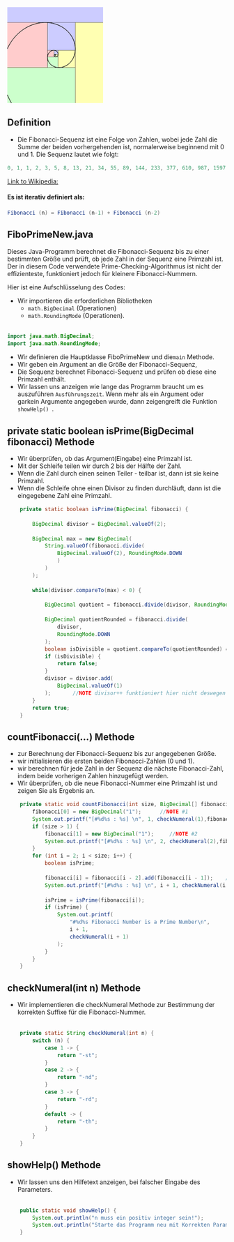 
<header>
<link rel="stylesheet" href="https://cdn.jsdelivr.net/npm/codemirror@6.1.0/lib/codemirror.min.css" />
<link rel="stylesheet" href="https://cdn.jsdelivr.net/npm/codemirror@6.1.0/theme/vscode-dark-plus.css" />
</header>


![](.\screens\spiral.gif)


## Definition

-   Die Fibonacci-Sequenz ist eine Folge von Zahlen, wobei jede Zahl die Summe der beiden vorhergehenden ist, normalerweise beginnend mit 0 und 1. Die Sequenz lautet wie folgt:

```java 
0, 1, 1, 2, 3, 5, 8, 13, 21, 34, 55, 89, 144, 233, 377, 610, 987, 1597, 2584, 4181, 6765, 10946, 17, 
```

 [Link to Wikipedia: ](https://en.wikipedia.org/wiki/Fibonacci_sequence)


#### Es ist iterativ definiert als:
```java
Fibonacci (n) = Fibonacci (n-1) + Fibonacci (n-2)
```
##  FiboPrimeNew.java

Dieses Java-Programm berechnet die Fibonacci-Sequenz bis zu einer bestimmten Größe und prüft, ob jede Zahl in der Sequenz eine Primzahl ist. Der in diesem Code verwendete Prime-Checking-Algorithmus ist nicht der effizienteste, funktioniert jedoch für kleinere Fibonacci-Nummern.

Hier ist eine Aufschlüsselung des Codes:

-   Wir importieren die erforderlichen Bibliotheken
    -   ```math.BigDecimal```  (Operationen)
    -   ```math.RoundingMode``` (Operationen).

```java

import java.math.BigDecimal;
import java.math.RoundingMode;

```


-   Wir definieren die Hauptklasse FiboPrimeNew und die``` main ``` Methode.
-   Wir geben ein Argument an die Größe der Fibonacci-Sequenz,
-   Die Sequenz berechnet Fibonacci-Sequenz und prüfen ob diese eine Primzahl enthält.
-   Wir lassen uns anzeigen wie lange das Programm braucht um es auszuführen ```Ausführungszeit```.
Wenn mehr als ein Argument oder garkein Argumente angegeben wurde, dann zeigengreift die Funktion ```showHelp() ```.



## private static boolean isPrime(BigDecimal fibonacci) Methode

-   Wir überprüfen, ob das Argument(Eingabe) eine Primzahl ist.
-   Mit der Schleife teilen wir durch 2 bis der Hälfte der Zahl.
-   Wenn die Zahl durch einen seinen Teiler - teilbar ist,
    dann ist sie keine Primzahl.
-   Wenn die Schleife ohne einen Divisor zu finden durchläuft,
    dann ist die eingegebene Zahl eine Primzahl.



```java
    private static boolean isPrime(BigDecimal fibonacci) {
        
        BigDecimal divisor = BigDecimal.valueOf(2);
        
        BigDecimal max = new BigDecimal(
            String.valueOf(fibonacci.divide(
                BigDecimal.valueOf(2), RoundingMode.DOWN
                )
            )
        );
        
        while(divisor.compareTo(max) < 0) {

            BigDecimal quotient = fibonacci.divide(divisor, RoundingMode.UP);

            BigDecimal quotientRounded = fibonacci.divide(
                divisor,
                RoundingMode.DOWN
            );
            boolean isDivisible = quotient.compareTo(quotientRounded) == 0;
            if (isDivisible) {
                return false;
            }
            divisor = divisor.add(
                BigDecimal.valueOf(1)
            );       //NOTE divisor++ funktioniert hier nicht deswegen valueOf(1)
        }
        return true;
    }
```

## countFibonacci(...) Methode

-   zur Berechnung der Fibonacci-Sequenz bis zur angegebenen Größe.
-   wir initialisieren die ersten beiden Fibonacci-Zahlen (0 und 1).
-   wir berechnen für jede Zahl in der Sequenz die nächste Fibonacci-Zahl,
    indem beide vorherigen Zahlen hinzugefügt werden.
-   Wir überprüfen, ob die neue Fibonacci-Nummer eine Primzahl ist
    und zeigen Sie als Ergebnis an.

```java
    private static void countFibonacci(int size, BigDecimal[] fibonacci) {
        fibonacci[0] = new BigDecimal("1");      //NOTE #1
        System.out.printf("[#%d%s : %s] \n", 1, checkNumeral(1),fibonacci[0]);
        if (size > 1) {
            fibonacci[1] = new BigDecimal("1");     //NOTE #2
            System.out.printf("[#%d%s : %s] \n", 2, checkNumeral(2),fibonacci[1]);
        }
        for (int i = 2; i < size; i++) {
            boolean isPrime;

            fibonacci[i] = fibonacci[i - 2].add(fibonacci[i - 1]);    //NOTE #n
            System.out.printf("[#%d%s : %s] \n", i + 1, checkNumeral(i + 1),fibonacci[i]);

            isPrime = isPrime(fibonacci[i]);
            if (isPrime) {
                System.out.printf(
                    "#%d%s Fibonacci Number is a Prime Number\n",
                    i + 1,
                    checkNumeral(i + 1)
                );
            }
        }
    }
```

## checkNumeral(int n) Methode

-   Wir implementieren die checkNumeral Methode zur Bestimmung der korrekten Suffixe für die Fibonacci-Nummer.


```java

    private static String checkNumeral(int n) {
        switch (n) {
            case 1 -> {
                return "-st";
            }
            case 2 -> {
                return "-nd";
            }
            case 3 -> {
                return "-rd";
            }
            default -> {
                return "-th";
            }
        }
    }
```

##  showHelp() Methode

-   Wir lassen uns den Hilfetext anzeigen,
    bei falscher Eingabe des Parameters.

```java

    public static void showHelp() {
        System.out.println("n muss ein positiv integer sein!");
        System.out.println("Starte das Programm neu mit Korrekten Parametern!");
    }
```